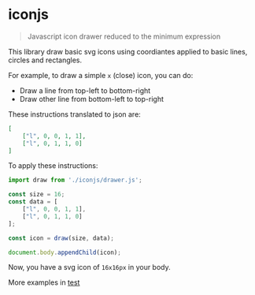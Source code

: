 # iconjs
> Javascript icon drawer reduced to the minimum expression


This library draw basic svg icons using coordiantes applied to basic lines, circles and rectangles.

For example, to draw a simple `x` (close) icon, you can do:

- Draw a line from top-left to bottom-right
- Draw other line from bottom-left to top-right

These instructions translated to json are:

```json
[
    ["l", 0, 0, 1, 1],
    ["l", 0, 1, 1, 0]
]
```

To apply these instructions:

```js
import draw from './iconjs/drawer.js';

const size = 16;
const data = [
    ["l", 0, 0, 1, 1],
    ["l", 0, 1, 1, 0]
];

const icon = draw(size, data);

document.body.appendChild(icon);
```

Now, you have a svg icon of `16x16px` in your body.

More examples in [test](test/test.js)
